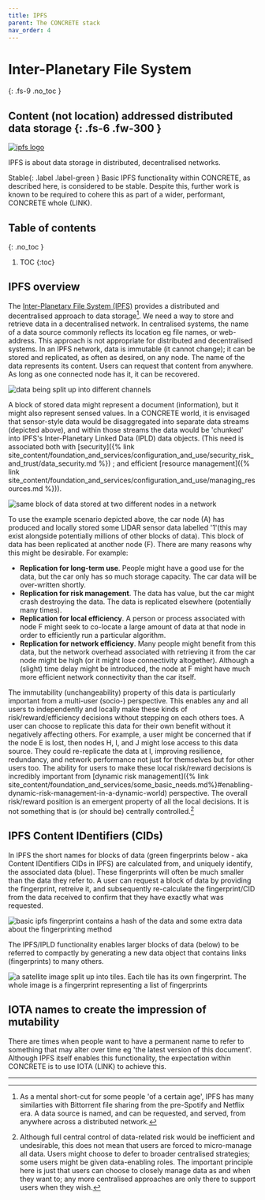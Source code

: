 ```yaml
---
title: IPFS
parent: The CONCRETE stack
nav_order: 4
---
```

# Inter-Planetary File System 
{: .fs-9 .no_toc }


Content (not location) addressed distributed data storage
{: .fs-6 .fw-300 }
----
[![ipfs logo](../../../../images/current/ipfs.png)](https://ipfs.tech/)

IPFS is about data storage in distributed, decentralised networks.  

<span>Stable</span>{: .label .label-green } Basic IPFS functionality within CONCRETE, as described here, is considered to be stable. Despite this, further work is known to be required to cohere this as part of a wider, performant, CONCRETE whole (LINK).

## Table of contents
{: .no_toc }

1. TOC
{:toc}

## IPFS overview

The [Inter-Planetary File System (IPFS)](https://ipfs.tech/) provides a distributed and decentralised approach to data storage[^bittorrent].  We need a way to store and retrieve data in a decentralised network.  In centralised systems, the name of a data source commonly reflects its location eg file names, or web-address. This approach is not appropriate for distributed and decentralised systems. In an IPFS network, data is immutable (it cannot change); it can be stored and replicated, as often as desired, on any node.  The name of the data represents its content.  Users can request that content from anywhere.  As long as one connected node has it, it can be recovered.

[^bittorrent]:
    As a mental short-cut for some people 'of a certain age', IPFS has many similarties with Bittorrent file sharing from the pre-Spotify and Netflix era.  A data source is named, and can be requested, and served, from anywhere across a distributed network. 

![data being split up into different channels](../../../../images/current/data_output_division.png)

A block of stored data might represent a document (information), but it might also represent sensed values.  In a CONCRETE world, it is envisaged that sensor-style data would be disaggregated into separate data streams (depicted above), and within those streams the data would be 'chunked' into IPFS's Inter-Planetary Linked Data (IPLD) data objects. (This need is associated both with [security]({% link site_content/foundation_and_services/configuration_and_use/security_risk_and_trust/data_security.md %}) ; and efficient [resource management]({% link site_content/foundation_and_services/configuration_and_use/managing_resources.md %})).

![same block of data stored at two different nodes in a network](../../../../images/current/lettered_nodes_with_data_and_car.png)

To use the example scenario depicted above, the car node (A) has produced and locally stored some LIDAR sensor data labelled '1'(this may exist alongside potentially millions of other blocks of data).  This block of data has been replicated at another node (F). There are many reasons why this might be desirable.  For example:

- **Replication for long-term use**.  People might have a good use for the data, but the car only has so much storage capacity.  The car data will be over-written shortly.
- **Replication for risk management**.  The data has value, but the car might crash destroying the data.  The data is replicated elsewhere (potentially many times).
- **Replication for local efficiency**.  A person or process associated with node F might seek to co-locate a large amount of data at that node in order to efficiently run a particular algorithm.
- **Replication for network efficiency**.  Many people might benefit from this data, but the network overhead associated with retrieving it from the car node might be high (or it might lose connectivity altogether).  Although a (slight) time delay might be introduced, the node at F might have much more efficient network connectivity than the car itself.  

The immutability (unchangeability) property of this data is particularly important from a multi-user (socio-) perspective.  This enables any and all users to independently and locally make these kinds of risk/reward/efficiency decisions without stepping on each others toes.  A user can choose to replicate this data for their own benefit without it negatively affecting others.  For example, a user might be concerned that if the node E is lost, then nodes H, I, and J might lose access to this data source.  They could re-replicate the data at I, improving resilience, redundancy, and network performance not just for themselves but for other users too.  The ability for users to make these local risk/reward decisions is incredibly important from [dynamic risk management]({% link site_content/foundation_and_services/some_basic_needs.md%}#enabling-dynamic-risk-management-in-a-dynamic-world) perspective.  The overall risk/reward position is an emergent property of all the local decisions.  It is not something that is (or should be) centrally controlled.[^teamwork]

[^teamwork]:
    Although full central control of data-related risk would be inefficient and undesirable, this does not mean that users are forced to micro-manage all data. Users might choose to defer to broader centralised strategies; some users might be given data-enabling roles.  The important principle here is just that users can choose to closely manage data as and when they want to; any more centralised approaches are only there to support users when they wish.

## IPFS Content IDentifiers (CIDs)

In IPFS the short names for blocks of data (green fingerprints below - aka Content IDentifiers CIDs in IPFS) are calculated from, and uniquely identify, the associated data (blue). These fingerprints will often be much smaller than the data they refer to.  A user can request a block of data by providing the fingerprint, retreive it, and subsequently re-calculate the fingerprint/CID from the data received to confirm that they have exactly what was requested.

![basic ipfs fingerprint contains a hash of the data and some extra data about the fingerprinting method](../../../../images/current/fingerprint_details.png)

The IPFS/IPLD functionality enables larger blocks of data (below) to be referred to compactly by generating a new data object that contains links (fingerprints) to many others.

![a satellite image split up into tiles.  Each tile has its own fingerprint.  The whole image is a fingerprint representing a list of fingerprints](../../../../images/current/sat_dag_basic.png)

## IOTA names to create the impression of mutability

There are times when people want to have a permanent name to refer to something that may alter over time eg 'the latest version of this document'. Although IPFS itself enables this functionality, the expectation within CONCRETE is to use IOTA (LINK) to achieve this.

----




